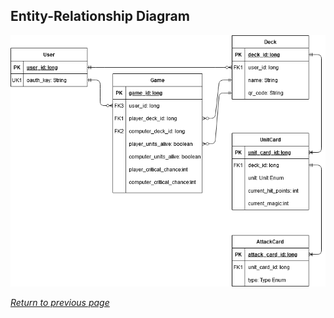 ## Entity-Relationship Diagram

[![ERD](img/card-combat-erd.png)](pdf/card-combat-erd.pdf "Click for PDF")

[*Return to previous page*](index.md)
